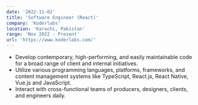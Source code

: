 ```yaml
---
date: '2022-11-02'
title: 'Software Engineer (React)'
company: 'Koderlabs'
location: 'Karachi, Pakistan'
range: 'Nov 2022 - Present'
url: 'https://www.koderlabs.com/'
---
```


- Develop contemporary, high-performing, and easily maintainable code for a broad range of client and internal initiatives.
- Utilize various programming languages, platforms, frameworks, and content management systems like TypeScript, React.js, React Native, Vue.js and JavaScript.
- Interact with cross-functional teams of producers, designers, clients, and engineers daily.




